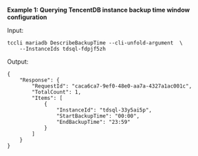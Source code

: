 **Example 1: Querying TencentDB instance backup time window configuration**



Input: 

```
tccli mariadb DescribeBackupTime --cli-unfold-argument  \
    --InstanceIds tdsql-fdpjf5zh
```

Output: 
```
{
    "Response": {
        "RequestId": "caca6ca7-9ef0-48e0-aa7a-4327a1ac001c",
        "TotalCount": 1,
        "Items": [
            {
                "InstanceId": "tdsql-33y5ai5p",
                "StartBackupTime": "00:00",
                "EndBackupTime": "23:59"
            }
        ]
    }
}
```

